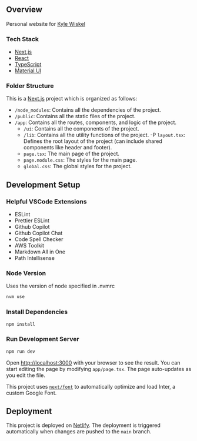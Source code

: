 ## Overview

Personal website for [Kyle Wiskel](https://kylewiskel.dev)

### Tech Stack

- [Next.js](https://nextjs.org/)
- [React](https://reactjs.org/)
- [TypeScript](https://www.typescriptlang.org/)
- [Material UI](https://mui.com/)

### Folder Structure

This is a [Next.js](https://nextjs.org/) project which is organized as follows:

- `/node_modules`: Contains all the dependencies of the project.
- `/public`: Contains all the static files of the project.
- `/app`: Contains all the routes, components, and logic of the project.
  - `/ui`: Contains all the components of the project.
  - `/lib`: Contains all the utility functions of the project.
    -P `layout.tsx`: Defines the root layout of the project (can include shared components like header and footer).
  - `page.tsx`: The main page of the project.
  - `page.module.css`: The styles for the main page.
  - `global.css`: The global styles for the project.

## Development Setup

### Helpful VSCode Extensions

- ESLint
- Prettier ESLint
- Github Copilot
- Github Copilot Chat
- Code Spell Checker
- AWS Toolkit
- Markdown All in One
- Path Intellisense

### Node Version

Uses the version of node specified in .nvmrc

```zsh
nvm use
```

### Install Dependencies

```zsh
npm install
```

### Run Development Server

```zsh
npm run dev
```

Open [http://localhost:3000](http://localhost:3000) with your browser to see the result.
You can start editing the page by modifying `app/page.tsx`. The page auto-updates as you edit the file.

This project uses [`next/font`](https://nextjs.org/docs/basic-features/font-optimization) to automatically optimize and load Inter, a custom Google Font.

## Deployment

This project is deployed on [Netlify](https://netlify.com/). The deployment is triggered automatically when changes are pushed to the `main` branch.
